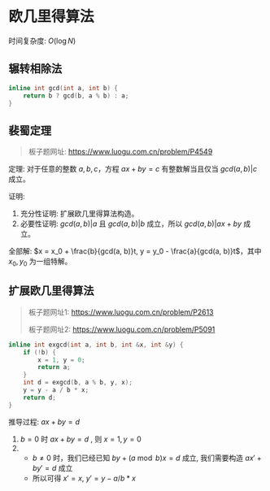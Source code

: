 # 欧几里得算法

时间复杂度: $O(\log{N})$

## 辗转相除法

```cpp
inline int gcd(int a, int b) {
    return b ? gcd(b, a % b) : a;
}
```

## 裴蜀定理

> 板子题网址: https://www.luogu.com.cn/problem/P4549

定理: 对于任意的整数 $a, b, c$，方程 $ax + by = c$ 有整数解当且仅当 $gcd(a, b) | c$ 成立。

证明:
1. 充分性证明: 扩展欧几里得算法构造。
2. 必要性证明: $gcd(a, b) | a$ 且 $gcd(a, b) | b$ 成立，所以 $gcd(a, b) | ax + by$ 成立。

全部解:
$x = x_0 + \frac{b}{gcd(a, b)}t, y = y_0 - \frac{a}{gcd(a, b)}t$，其中 $x_0, y_0$ 为一组特解。

## 扩展欧几里得算法

> 板子题网址1: https://www.luogu.com.cn/problem/P2613
>
> 板子题网址2: https://www.luogu.com.cn/problem/P5091

```cpp
inline int exgcd(int a, int b, int &x, int &y) {
    if (!b) {
        x = 1, y = 0;
        return a;
    }
    int d = exgcd(b, a % b, y, x);
    y = y - a / b * x;
    return d;
}
```

推导过程: $ax + by = d$
1. $b = 0$ 时 $ax + by = d$ , 则 $x = 1, y = 0$
2. - $b \neq 0$ 时，我们已经已知 $by + (a \bmod b)x = d$ 成立, 我们需要构造 $ax' + by' = d$ 成立
   - 所以可得 $x' = x$, $y' = y - a / b * x$
